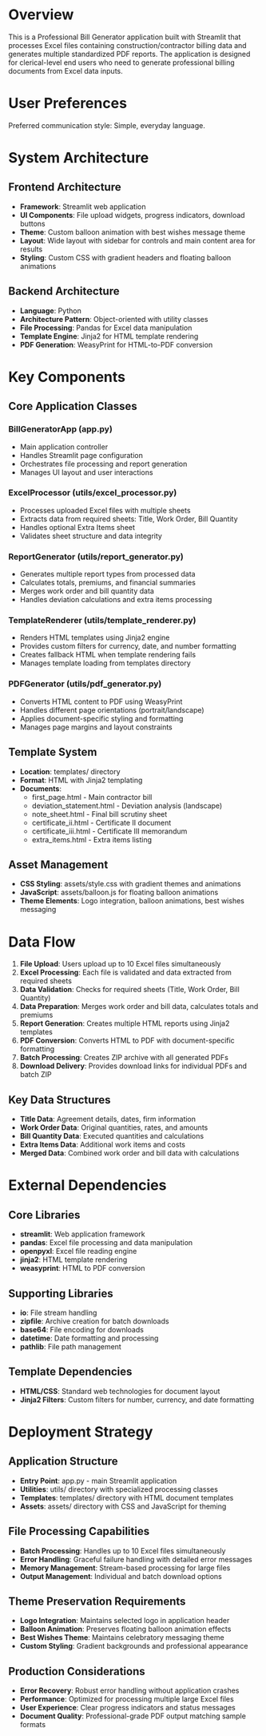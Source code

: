 # Overview

This is a Professional Bill Generator application built with Streamlit that processes Excel files containing construction/contractor billing data and generates multiple standardized PDF reports. The application is designed for clerical-level end users who need to generate professional billing documents from Excel data inputs.

# User Preferences

Preferred communication style: Simple, everyday language.

# System Architecture

## Frontend Architecture
- **Framework**: Streamlit web application
- **UI Components**: File upload widgets, progress indicators, download buttons
- **Theme**: Custom balloon animation with best wishes message theme
- **Layout**: Wide layout with sidebar for controls and main content area for results
- **Styling**: Custom CSS with gradient headers and floating balloon animations

## Backend Architecture
- **Language**: Python
- **Architecture Pattern**: Object-oriented with utility classes
- **File Processing**: Pandas for Excel data manipulation
- **Template Engine**: Jinja2 for HTML template rendering
- **PDF Generation**: WeasyPrint for HTML-to-PDF conversion

# Key Components

## Core Application Classes

### BillGeneratorApp (app.py)
- Main application controller
- Handles Streamlit page configuration
- Orchestrates file processing and report generation
- Manages UI layout and user interactions

### ExcelProcessor (utils/excel_processor.py)
- Processes uploaded Excel files with multiple sheets
- Extracts data from required sheets: Title, Work Order, Bill Quantity
- Handles optional Extra Items sheet
- Validates sheet structure and data integrity

### ReportGenerator (utils/report_generator.py)
- Generates multiple report types from processed data
- Calculates totals, premiums, and financial summaries
- Merges work order and bill quantity data
- Handles deviation calculations and extra items processing

### TemplateRenderer (utils/template_renderer.py)
- Renders HTML templates using Jinja2 engine
- Provides custom filters for currency, date, and number formatting
- Creates fallback HTML when template rendering fails
- Manages template loading from templates directory

### PDFGenerator (utils/pdf_generator.py)
- Converts HTML content to PDF using WeasyPrint
- Handles different page orientations (portrait/landscape)
- Applies document-specific styling and formatting
- Manages page margins and layout constraints

## Template System
- **Location**: templates/ directory
- **Format**: HTML with Jinja2 templating
- **Documents**: 
  - first_page.html - Main contractor bill
  - deviation_statement.html - Deviation analysis (landscape)
  - note_sheet.html - Final bill scrutiny sheet
  - certificate_ii.html - Certificate II document
  - certificate_iii.html - Certificate III memorandum
  - extra_items.html - Extra items listing

## Asset Management
- **CSS Styling**: assets/style.css with gradient themes and animations
- **JavaScript**: assets/balloon.js for floating balloon animations
- **Theme Elements**: Logo integration, balloon animations, best wishes messaging

# Data Flow

1. **File Upload**: Users upload up to 10 Excel files simultaneously
2. **Excel Processing**: Each file is validated and data extracted from required sheets
3. **Data Validation**: Checks for required sheets (Title, Work Order, Bill Quantity)
4. **Data Preparation**: Merges work order and bill data, calculates totals and premiums
5. **Report Generation**: Creates multiple HTML reports using Jinja2 templates
6. **PDF Conversion**: Converts HTML to PDF with document-specific formatting
7. **Batch Processing**: Creates ZIP archive with all generated PDFs
8. **Download Delivery**: Provides download links for individual PDFs and batch ZIP

## Key Data Structures
- **Title Data**: Agreement details, dates, firm information
- **Work Order Data**: Original quantities, rates, and amounts
- **Bill Quantity Data**: Executed quantities and calculations
- **Extra Items Data**: Additional work items and costs
- **Merged Data**: Combined work order and bill data with calculations

# External Dependencies

## Core Libraries
- **streamlit**: Web application framework
- **pandas**: Excel file processing and data manipulation
- **openpyxl**: Excel file reading engine
- **jinja2**: HTML template rendering
- **weasyprint**: HTML to PDF conversion

## Supporting Libraries
- **io**: File stream handling
- **zipfile**: Archive creation for batch downloads
- **base64**: File encoding for downloads
- **datetime**: Date formatting and processing
- **pathlib**: File path management

## Template Dependencies
- **HTML/CSS**: Standard web technologies for document layout
- **Jinja2 Filters**: Custom filters for number, currency, and date formatting

# Deployment Strategy

## Application Structure
- **Entry Point**: app.py - main Streamlit application
- **Utilities**: utils/ directory with specialized processing classes
- **Templates**: templates/ directory with HTML document templates
- **Assets**: assets/ directory with CSS and JavaScript for theming

## File Processing Capabilities
- **Batch Processing**: Handles up to 10 Excel files simultaneously
- **Error Handling**: Graceful failure handling with detailed error messages
- **Memory Management**: Stream-based processing for large files
- **Output Management**: Individual and batch download options

## Theme Preservation Requirements
- **Logo Integration**: Maintains selected logo in application header
- **Balloon Animation**: Preserves floating balloon animation effects
- **Best Wishes Theme**: Maintains celebratory messaging theme
- **Custom Styling**: Gradient backgrounds and professional appearance

## Production Considerations
- **Error Recovery**: Robust error handling without application crashes
- **Performance**: Optimized for processing multiple large Excel files
- **User Experience**: Clear progress indicators and status messages
- **Document Quality**: Professional-grade PDF output matching sample formats